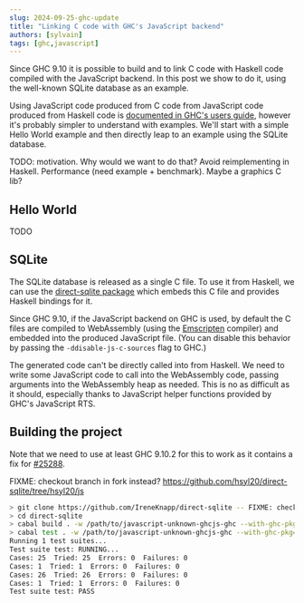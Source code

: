 ```yaml
---
slug: 2024-09-25-ghc-update
title: "Linking C code with GHC's JavaScript backend"
authors: [sylvain]
tags: [ghc,javascript]
---
```


Since GHC 9.10 it is possible to build and to link C code with Haskell code
compiled with the JavaScript backend. In this post we show to do it, using the
well-known SQLite database as an example.

<!-- truncate -->

Using JavaScript code produced from C code from JavaScript code produced
from Haskell code is [documented in GHC's users
guide](https://downloads.haskell.org/ghc/latest/docs/users_guide/javascript.html#linking-with-c-sources),
however it's probably simpler to understand with examples.
We'll start with a simple Hello World example and then directly leap to an
example using the SQLite database.

TODO: motivation. Why would we want to do that? Avoid reimplementing in Haskell.
Performance (need example + benchmark). Maybe a graphics C lib?

## Hello World

TODO

## SQLite

The SQLite database is released as a single C file. To use it from Haskell, we
can use the [direct-sqlite
package](https://hackage.haskell.org/package/direct-sqlite) which embeds this C
file and provides Haskell bindings for it.

Since GHC 9.10, if the JavaScript backend on GHC is used, by default the C files
are compiled to WebAssembly (using the [Emscripten](https://emscripten.org/)
compiler) and embedded into the produced JavaScript file. (You can disable this
behavior by passing the `-ddisable-js-c-sources` flag to GHC.)

The generated code can't be directly called into from Haskell. We need to write
some JavaScript code to call into the WebAssembly code, passing arguments into
the WebAssembly heap as needed. This is no as difficult as it should, especially
thanks to JavaScript helper functions provided by GHC's JavaScript RTS.

## Building the project

Note that we need to use at least GHC 9.10.2 for this to work as it contains a
fix for [#25288](https://gitlab.haskell.org/ghc/ghc/-/issues/25288).

FIXME: checkout branch in fork instead? https://github.com/hsyl20/direct-sqlite/tree/hsyl20/js

```bash
> git clone https://github.com/IreneKnapp/direct-sqlite -- FIXME: checkout MR
> cd direct-sqlite
> cabal build . -w /path/to/javascript-unknown-ghcjs-ghc --with-ghc-pkg=/path/to/javascript-unknown-ghcjs-ghc-pkg
> cabal test . -w /path/to/javascript-unknown-ghcjs-ghc --with-ghc-pkg=/path/to/javascript-unknown-ghcjs-ghc-pkg
Running 1 test suites...
Test suite test: RUNNING...
Cases: 25  Tried: 25  Errors: 0  Failures: 0
Cases: 1  Tried: 1  Errors: 0  Failures: 0
Cases: 26  Tried: 26  Errors: 0  Failures: 0
Cases: 1  Tried: 1  Errors: 0  Failures: 0
Test suite test: PASS
```

